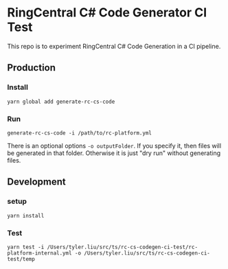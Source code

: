 # RingCentral C# Code Generator CI Test

This repo is to experiment RingCentral C# Code Generation in a CI pipeline.

## Production

### Install

```
yarn global add generate-rc-cs-code
```

### Run

```
generate-rc-cs-code -i /path/to/rc-platform.yml
```

There is an optional options `-o outputFolder`. If you specify it, then files will be generated in that folder. Otherwise it is just "dry run" without generating files.

## Development

### setup

```
yarn install
```

### Test

```
yarn test -i /Users/tyler.liu/src/ts/rc-cs-codegen-ci-test/rc-platform-internal.yml -o /Users/tyler.liu/src/ts/rc-cs-codegen-ci-test/temp
```
